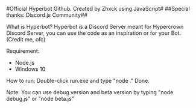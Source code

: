 #Official Hyperbot Github. Created by Zhxck using JavaScript#
##Special thanks: Discord.js Community##

What is Hyperbot?
Hyperbot is a Discord Server meant for Hypercrown Discord Server, 
you can use the code as an inspiration or for your Bot. (Credit me, ofc)

Requirement:
- Node.js
- Windows 10

How to run:
Double-click run.exe and type "node ."
Done.

Note:
You can use debug version and beta version by typing "node debug.js" or "node beta.js"
